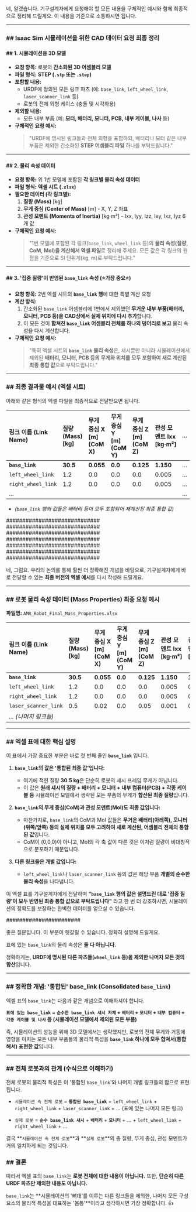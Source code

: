 네, 알겠습니다. 기구설계자에게 요청해야 할 모든 내용을 구체적인 예시와 함께 최종적으로 정리해 드릴게요. 이 내용을 기준으로 소통하시면 됩니다.

---
### ## Isaac Sim 시뮬레이션을 위한 CAD 데이터 요청 최종 정리

#### ## 1. 시뮬레이션용 3D 모델

* **요청 항목:** 로봇의 **간소화된 3D 어셈블리 모델**
* **파일 형식:** **STEP (`.stp` 또는 `.step`)**
* **포함할 내용:**
    * URDF에 정의된 모든 링크 파츠 (예: `base_link`, `left_wheel_link`, `laser_scanner_link` 등)
    * 로봇의 전체 외형 케이스 (충돌 및 시각화용)
* **제외할 내용:**
    * 모든 내부 부품 (예: **모터, 배터리, 모니터, PCB, 내부 케이블, 나사** 등)
* **구체적인 요청 예시:**
    > "URDF에 명시된 링크들과 전체 외형을 포함하되, 배터리나 모터 같은 내부 부품은 제외한 간소화된 **STEP 어셈블리 파일** 하나를 부탁드립니다."

---
#### ## 2. 물리 속성 데이터

* **요청 항목:** 위 1번 모델에 포함된 **각 링크별 물리 속성 데이터**
* **파일 형식:** **엑셀 시트 (`.xlsx`)**
* **필요한 데이터 (각 링크별):**
    1.  **질량 (Mass)** [kg]
    2.  **무게 중심 (Center of Mass)** [m] - X, Y, Z 좌표
    3.  **관성 모멘트 (Moments of Inertia)** [kg·m²] - Ixx, Iyy, Izz, Ixy, Ixz, Iyz 6개 값
* **구체적인 요청 예시:**
    > "1번 모델에 포함된 각 링크(`base_link`, `wheel_link` 등)의 **물리 속성(질량, CoM, MoI)을 계산해서 엑셀 파일**로 정리해 주세요. 모든 값은 각 링크의 원점을 기준으로 SI 단위계(kg, m)로 부탁드립니다."

---
#### ## 3. '집중 질량'이 반영된 `base_link` 속성 (⭐가장 중요⭐)

* **요청 항목:** 2번 엑셀 시트의 **`base_link` 행**에 대한 특별 계산 요청
* **계산 방식:**
    1.  간소화된 `base_link` 어셈블리에 1번에서 제외했던 **무거운 내부 부품(배터리, 모니터, PCB 등)을 CAD상에서 실제 위치에 다시 추가**합니다.
    2.  이 모든 것이 **합쳐진 `base_link` 어셈블리 전체를 하나의 덩어리로 보고** 물리 속성을 다시 계산합니다.
* **구체적인 요청 예시:**
    > "특히 엑셀 시트의 **`base_link` 물리 속성**은, 섀시뿐만 아니라 시뮬레이션에서 제외된 **배터리, 모니터, PCB 등의 무게와 위치를 모두 포함하여 새로 계산된 최종 통합 값**으로 부탁드립니다."

---
### ## 최종 결과물 예시 (엑셀 시트)

아래와 같은 형식의 엑셀 파일을 최종적으로 전달받으면 됩니다.

| 링크 이름 (Link Name) | 질량 (Mass) [kg] | 무게 중심 X [m] (CoM X) | 무게 중심 Y [m] (CoM Y) | 무게 중심 Z [m] (CoM Z) | 관성 모멘트 Ixx [kg·m²] | ... |
| :--- | :--- | :--- | :--- | :--- | :--- | :--- |
| **`base_link`** | **30.5** | **0.055** | **0.0** | **0.125** | **1.150** | ... |
| `left_wheel_link` | 1.2 | 0.0 | 0.0 | 0.0 | 0.005 | ... |
| `right_wheel_link`| 1.2 | 0.0 | 0.0 | 0.0 | 0.005 | ... |
| ... | | | | | | ... |

* *(`base_link` 행의 값들은 배터리 등이 모두 포함되어 재계산된 최종 통합 값)*

#############################  
#############################  
#############################  
#############################  
#############################  
#############################  
#############################  

네, 그럼요. 우리의 논의를 통해 훨씬 더 정확해진 개념을 바탕으로, 기구설계자에게 바로 전달할 수 있는 **최종 버전의 엑셀 예시**를 다시 작성해 드릴게요.

---
### ## 로봇 물리 속성 데이터 (Mass Properties) 최종 요청 예시

**파일명:** `AMR_Robot_Final_Mass_Properties.xlsx`

| 링크 이름 (Link Name) | 질량 (Mass) [kg] | 무게 중심 X [m] (CoM X) | 무게 중심 Y [m] (CoM Y) | 무게 중심 Z [m] (CoM Z) | 관성 모멘트 Ixx [kg·m²] | 관성 모멘트 Iyy [kg·m²] | 관성 모멘트 Izz [kg·m²] | 관성 모멘트 Ixy [kg·m²] | 관성 모멘트 Ixz [kg·m²] | 관성 모멘트 Iyz [kg·m²] |
| :--- | :--- | :--- | :--- | :--- | :--- | :--- | :--- | :--- | :--- | :--- |
| **`base_link`** | **30.5** | **0.055** | **0.0** | **0.125** | **1.150** | **1.860** | **2.550** | **0.0** | **-0.080** | **0.0** |
| `left_wheel_link` | 1.2 | 0.0 | 0.0 | 0.0 | 0.005 | 0.009 | 0.005 | 0.0 | 0.0 | 0.0 |
| `right_wheel_link`| 1.2 | 0.0 | 0.0 | 0.0 | 0.005 | 0.009 | 0.005 | 0.0 | 0.0 | 0.0 |
| `laser_scanner_link`| 0.5 | 0.02 | 0.0 | 0.05 | 0.001 | 0.001 | 0.0015 | 0.0 | 0.0 | 0.0 |
| *... (나머지 링크들)*| | | | | | | | | | |

---
### ## 엑셀 표에 대한 핵심 설명

이 표에서 가장 중요한 부분은 바로 첫 번째 줄인 **`base_link`** 입니다.

1.  **`base_link`의 값은 '통합된 최종 값'입니다:**
    * 여기에 적힌 질량 **30.5 kg**은 단순히 로봇의 섀시 프레임 무게가 아닙니다.
    * 이 값은 **원래 섀시의 질량 + 배터리 + 모니터 + 내부 컴퓨터(PCB) + 각종 케이블 등** 시뮬레이션 모델에서 생략된 모든 부품의 무게가 **합산된 최종 질량**입니다.

2.  **`base_link`의 무게 중심(CoM)과 관성 모멘트(MoI)도 최종 값입니다:**
    * 마찬가지로, `base_link`의 CoM과 MoI 값들은 **무거운 배터리(아래쪽), 모니터(위쪽/앞쪽) 등의 실제 위치를 모두 고려하여 새로 계산된, 어셈블리 전체의 통합된 값**입니다.
    * CoM이 (0,0,0)이 아니고, MoI의 각 축 값이 다른 것은 이처럼 질량이 비대칭적으로 분포하기 때문입니다.

3.  **다른 링크들은 개별 값입니다:**
    * `left_wheel_link`나 `laser_scanner_link` 등의 값은 해당 부품 **개별의 순수한 물리 속성**을 나타냅니다.

이 엑셀 표를 기구설계자에게 전달하며 **"`base_link` 행의 값은 설명드린 대로 '집중 질량'이 모두 반영된 최종 통합 값으로 부탁드립니다"** 라고 한 번 더 강조하시면, 시뮬레이션의 정확도를 보장하는 완벽한 데이터를 얻으실 수 있습니다.

#######################  

좋은 질문입니다. 이 부분이 헷갈릴 수 있습니다. 정확히 설명해 드릴게요.

표에 있는 `base_link`의 물리 속성은 **둘 다 아닙니다.**

정확하게는, **URDF에 명시된 다른 파츠들(`wheel_link` 등)을 제외한 나머지 모든 것의 합산**입니다.

---

### ## 정확한 개념: '통합된' base_link (Consolidated `base_link`)

엑셀 표의 `base_link`는 다음과 같은 개념으로 이해하셔야 합니다.

**`표에 있는 base_link` = `순수한 base_link 섀시 자체` + `배터리` + `모니터` + `내부 컴퓨터` + `각종 케이블 및 나사` 등 (시뮬레이션 모델에서 제외된 모든 부품)**

즉, 시뮬레이션의 성능을 위해 3D 모델에서는 생략했지만, 로봇의 전체 무게와 거동에 영향을 미치는 모든 내부 부품들의 물리적 특성을 **`base_link` 하나에 모두 합쳐서(통합해서) 표현한 값**입니다.

---

### ## 전체 로봇과의 관계 (수식으로 이해하기)

전체 로봇의 물리적 특성은 이 '통합된 `base_link`'와 나머지 개별 링크들의 합으로 표현됩니다.

* `시뮬레이션 속 전체 로봇` = **`통합된 base_link`** + `left_wheel_link` + `right_wheel_link` + `laser_scanner_link` + ... (표에 있는 나머지 모든 링크)

* `실제 로봇` = **`순수 base_link 섀시`** + **`배터리`** + **`모니터`** + ... + `left_wheel_link` + `right_wheel_link` + ...

결국 **`시뮬레이션 속 전체 로봇`**과 **`실제 로봇`**의 총 질량, 무게 중심, 관성 모멘트가 거의 일치하게 되는 것입니다.



### ## 결론

따라서 엑셀 표의 `base_link`는 **로봇 전체에 대한 내용이 아닙니다.**
또한, **단순히 다른 URDF 파츠만 제외한 내용도 아닙니다.**

`base_link`는 **시뮬레이션의 '뼈대'를 이루는 다른 링크들을 제외한, 나머지 모든 구성 요소의 물리적 특성을 대표하는 '몸통'**이라고 생각하시면 가장 정확합니다. 👍

